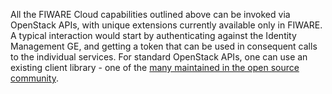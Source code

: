 All the FIWARE Cloud capabilities outlined above can be invoked via
OpenStack APIs, with unique extensions currently available only in
FIWARE. A typical interaction would start by authenticating against the
Identity Management GE, and getting a token that can be used in
consequent calls to the individual services. For standard OpenStack
APIs, one can use an existing client library - one of the [many
maintained in the open source
community](https://wiki.openstack.org/wiki/SDKs).

 
